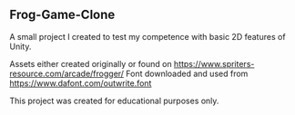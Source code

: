 Frog-Game-Clone
---

A small project I created to test my competence with basic 2D features of Unity.

Assets either created originally or found on https://www.spriters-resource.com/arcade/frogger/
Font downloaded and used from https://www.dafont.com/outwrite.font

This project was created for educational purposes only.

